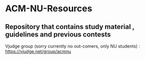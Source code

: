 # ACM-NU-Resources
Repository that contains study material , guidelines and previous contests
----------------------------------------------------------------------------------------------------------------------------------
Vjudge group (sorry currently no out-comers, only NU students) :
https://vjudge.net/group/acmnu

